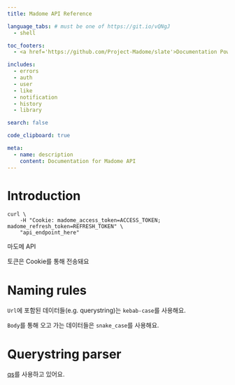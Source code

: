```yaml
---
title: Madome API Reference

language_tabs: # must be one of https://git.io/vQNgJ
  - shell

toc_footers:
  - <a href='https://github.com/Project-Madome/slate'>Documentation Powered by Slate</a>

includes:
  - errors
  - auth
  - user
  - like
  - notification
  - history
  - library

search: false

code_clipboard: true

meta:
  - name: description
    content: Documentation for Madome API
---
```


# Introduction

```shell
curl \
    -H "Cookie: madome_access_token=ACCESS_TOKEN; madome_refresh_token=REFRESH_TOKEN" \
    "api_endpoint_here"
```

마도메 API

토큰은 Cookie를 통해 전송돼요

<!-- 요청하려는 API 설명에 토큰 미포함에 대한 설명이 있지 않으면 토큰을 포함해서 요청을 보내면 돼요.

토큰은 `HTTP Cookie`를 통해 관리되고, 토큰 인증 및 재발급은 인증이 필요한 API 엔드포인트에서 처리해요.

클라이언트는 요청을 보낼 때마다 `HTTP Cookie`에 토큰을 포함시키기만 하면 된다는 말이에요.

아래 이미지는 인증 서버에서 실행되는 `Check and Refresh Token`에 대한 순서도예요.

![auth-flowchart](auth-flowchart.svg) -->

# Naming rules

`Url`에 포함된 데이터들(e.g. querystring)는 `kebab-case`를 사용해요.

`Body`를 통해 오고 가는 데이터들은 `snake_case`를 사용해요.

# Querystring parser

[qs](https://www.npmjs.com/package/qs)를 사용하고 있어요.
